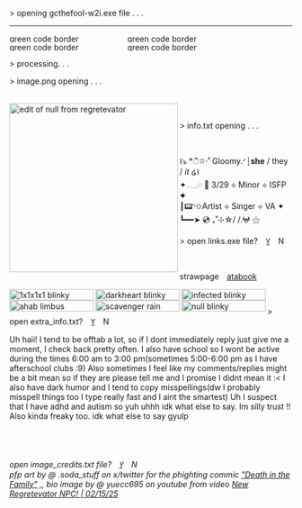 <p align="left" >> opening gcthefool-w2i.exe file . . . </p>
<hr>
<img width="210" height="15" alt="green code border" src="https://github.com/user-attachments/assets/a019348a-f913-437f-bf59-998d40b85050" /><img width="210" height="15" alt="green code border" src="https://github.com/user-attachments/assets/a019348a-f913-437f-bf59-998d40b85050" /><img width="210" height="15" alt="green code border" src="https://github.com/user-attachments/assets/a019348a-f913-437f-bf59-998d40b85050" /><img width="210" height="15" alt="green code border" src="https://github.com/user-attachments/assets/a019348a-f913-437f-bf59-998d40b85050" /> <br>
<p align="left" >> processing. . .</p>
<p align="left" >> image.png opening . . . </p>
<br>
<img align="left" width="300" height="300" alt="edit of null from regretevator" src="https://github.com/user-attachments/assets/0675d4c3-caa8-42ae-82ed-09fe51fa6722" />
<br>
<p align="left" >> info.txt opening . . . </p>
<br>
<p align="left" <br> ꒰ঌ‪ *ੈ✩‧˚ Gloomy.ᐟ┆<b>she</b> / they / <i>it</i> ໒꒱ <br>
✦𓂃𓈒𓏸︎︎︎︎ 💙 3/29 ⟡ Minor ⟡ ISFP ✦ <br>
┃📟◝✩Artist ⟡ Singer ⟡ VA ✦ <br>
┗━━➤ 💿 ₊˚⊹☆/ /.𖤍 ⚝ <p/>
<p align="left" >> open links.exe file?  Y̲  N </p>
<br>
<p align="left" <a href="https://gcthefool.straw.page">strawpage</a>  <a href="https://gcthefool.atabook.org">atabook</a> </p>
<image align="left" width="150" height="20" alt="1x1x1x1 blinky" src="https://github.com/user-attachments/assets/00ab0570-c0de-4e82-b96e-78299985af89" /> <image align="left" width="150" height="20" alt="darkheart blinky" src="https://github.com/user-attachments/assets/defc2953-4e2a-40b3-aa38-55d21d5318eb" /><image align="left" width="150" height="20" alt="infected blinky" src="https://github.com/user-attachments/assets/045bb75a-d324-46e7-8926-afe65972f3f6" /><image align="left" width="150" height="20" alt="ahab limbus company blinky" src="https://github.com/user-attachments/assets/84a4be84-7a9b-46b2-9975-f2d36013592f" /> <image align="left" width="150" height="20" alt="scavenger rain world blinky" src="https://github.com/user-attachments/assets/04b50e3b-c84a-42a9-97c5-01463835fbaf" /> <image align="left" width="150" height="20" alt="null blinky" src="https://github.com/user-attachments/assets/03448e21-2120-47aa-9bf1-ae61f3682a10" />

<br>
<p align="left"  >> open extra_info.txt?  Y̲  N </p>
<p align="left">  Uh haii! I tend to be offtab a lot, so if I dont immediately reply just give me a moment, I check back pretty often. I also have school so I wont be active during the times 6:00 am to 3:00 pm(sometimes 5:00-6:00 pm as I have afterschool clubs :9) Also sometimes I feel like my comments/replies might be a bit mean so if they are please tell me and I promise I didnt mean it :< I also have dark humor and I tend to copy misspellings(dw I probably misspell things too I type really fast and I aint the smartest) Uh I suspect that I have adhd and autism so yuh uhhh idk what else to say. Im silly trust !! Also kinda freaky too. idk what else to say gyulp</p>
<br>
<br>
<h6 align="left" >open image_credits.txt file?  Y̲  N
<br> pfp art by @ .soda_stuff on x/twitter for the phighting commic <a href="https://boggio.net/reader/ditf">"Death in the Family"</a> ,, bio image by @ yuecc695 on youtube from video <a href="https://youtu.be/XRf599HkcKQ?si=oVCufzXQIE6CPfM-">New Regretevator NPC! | 02/15/25</a></h6>
